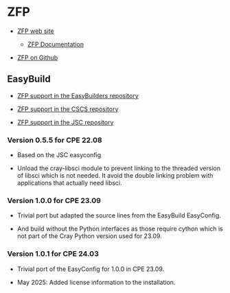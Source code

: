 # ZFP

  * [ZFP web site](https://computing.llnl.gov/projects/zfp)

      * [ZFP Documentation](https://zfp.readthedocs.io/en/release1.0.0/)

  * [ZFP on Github](https://github.com/LLNL/zfp)


## EasyBuild

  * [ZFP support in the EasyBuilders repository](https://github.com/easybuilders/easybuild-easyconfigs/tree/develop/easybuild/easyconfigs/z/zfp)

  * [ZFP support in the CSCS repository](https://github.com/eth-cscs/production/tree/master/easybuild/easyconfigs/z/zfp)

  * [ZFP support in the JSC repository](https://github.com/easybuilders/JSC/tree/2022/Golden_Repo/z/zfp)


### Version 0.5.5 for CPE 22.08

-   Based on the JSC easyconfig
 
-   Unload the cray-libsci module to prevent linking to the threaded version of
    libsci which is not needed. It avoid the double linking problem with 
    applications that actually need libsci.


### Version 1.0.0 for CPE 23.09

-   Trivial port but adapted the source lines from the EasyBuild EasyConfig.

-   And build without the Python interfaces as those require cython which is
    not part of the Cray Python version used for 23.09.

### Version 1.0.1 for CPE 24.03

-   Trivial port of the EasyConfig for 1.0.0 in CPE 23.09.

-   May 2025: Added license information to the installation.
